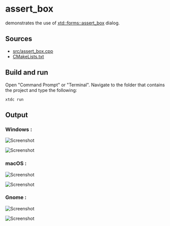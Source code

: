 # assert_box

demonstrates the use of [xtd::forms::assert_box](https://gammasoft71.github.io/xtd/reference_guides/latest/classxtd_1_1forms_1_1assert__box.html) dialog.

## Sources

* [src/assert_box.cpp](src/assert_box.cpp)
* [CMakeLists.txt](CMakeLists.txt)

## Build and run

Open "Command Prompt" or "Terminal". Navigate to the folder that contains the project and type the following:

```shell
xtdc run
```

## Output

### Windows :

![Screenshot](../../../../docs/pictures/examples/assert_box_w.png)

![Screenshot](../../../../docs/pictures/examples/assert_box_wd.png)

### macOS :

![Screenshot](../../../../docs/pictures/examples/assert_box_m.png)

![Screenshot](../../../../docs/pictures/examples/assert_box_md.png)

### Gnome :

![Screenshot](../../../../docs/pictures/examples/assert_box_g.png)

![Screenshot](../../../../docs/pictures/examples/assert_box_gd.png)
